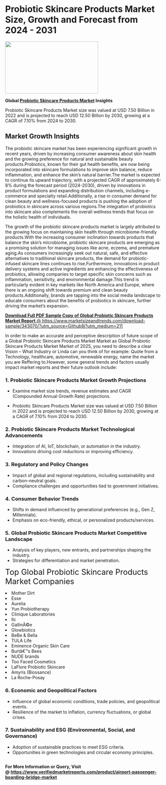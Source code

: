 <H1>Probiotic Skincare Products Market Size, Growth and Forecast from 2024 - 2031</H1><img class="aligncenter size-medium wp-image-584254" src="https://thirdeyenews.in/wp-content/uploads/2024/09/Global-Market-Research-300x168.jpeg" alt="" width="300" height="168" /><p><strong>Global&nbsp;<a href="https://www.marketsizeandtrends.com/download-sample/343070/?utm_source=Github8j?utm_medium=211">Probiotic Skincare Products Market</a> Insights</strong></p><p>Probiotic Skincare Products Market size was valued at USD 7.50 Billion in 2022 and is projected to reach USD 12.50 Billion by 2030, growing at a CAGR of 7.10% from 2024 to 2030.</p><p><h2>Market Growth Insights</h2> <p>The probiotic skincare market has been experiencing significant growth in recent years, driven by increasing consumer awareness about skin health and the growing preference for natural and sustainable beauty products.Probiotics, known for their gut health benefits, are now being incorporated into skincare formulations to improve skin balance, reduce inflammation, and enhance the skin’s natural barrier.The market is expected to continue its upward trajectory, with a projected CAGR of approximately 6-8% during the forecast period (2024-2030), driven by innovations in product formulations and expanding distribution channels, including e-commerce and specialty retail.Additionally, a rise in consumer demand for clean beauty and wellness-focused products is pushing the adoption of probiotics in skincare across various regions.The integration of probiotics into skincare also complements the overall wellness trends that focus on the holistic health of individuals.</p> <p><a href="#"></a></p> <p>The growth of the probiotic skincare products market is largely attributed to the growing focus on maintaining skin health through microbiome-friendly products.With the increasing consumer inclination towards products that balance the skin’s microbiome, probiotic skincare products are emerging as a promising solution for managing issues like acne, eczema, and premature aging.As consumers increasingly seek out natural, safe, and effective alternatives to traditional skincare products, the demand for probiotic-infused skincare lines continues to rise.Furthermore, innovations in product delivery systems and active ingredients are enhancing the effectiveness of probiotics, allowing companies to target specific skin concerns such as inflammation, sensitivity, and environmental damage.This trend is particularly evident in key markets like North America and Europe, where there is an ongoing shift towards premium and clean beauty products.Additionally, brands are tapping into the social media landscape to educate consumers about the benefits of probiotics in skincare, further driving the market’s expansion.</p> <p><a href="#"></p><p><span class=""><strong>Download Full PDF Sample Copy of Global Probiotic Skincare Products Market Report</strong> @ <a href="https://www.marketsizeandtrends.com/download-sample/343070/?utm_source=Github8j?utm_medium=211" target="_blank">https://www.marketsizeandtrends.com/download-sample/343070/?utm_source=Github8j?utm_medium=211</a></span></p><p>In order to make an accurate and perceptive description of future scope of a Global&nbsp;Probiotic Skincare Products Market Market as Global&nbsp;Probiotic Skincare Products Market Market of 2025, you need to describe a clear Vision &ndash; What Industry or Linda can you think of for example: Quote from a Technology, healthcare, automotive, renewable energy, name the market you are Reffering to.However, some general trends and factors usually impact market reports and their future outlook include:</p><h3>1.&nbsp;<strong>Probiotic Skincare Products Market Growth Projections</strong></h3><ul><li>Examine market size trends, revenue estimates and CAGR (Compounded Annual Growth Rate) projections.</li><li><p>Probiotic Skincare Products Market size was valued at USD 7.50 Billion in 2022 and is projected to reach USD 12.50 Billion by 2030, growing at a CAGR of 7.10% from 2024 to 2030.</p></li></ul><h3>2.&nbsp;<strong>Probiotic Skincare Products Market Technological Advancements</strong></h3><ul><li>Integration of AI, IoT, blockchain, or automation in the industry.</li><li>Innovations driving cost reductions or improving efficiency.</li></ul><h3>3.&nbsp;<strong>Regulatory and Policy Changes</strong></h3><ul><li>Impact of global and regional regulations, including sustainability and carbon-neutral goals.</li><li>Compliance challenges and opportunities tied to government initiatives.</li></ul><h3>4.&nbsp;<strong>Consumer Behavior Trends</strong></h3><ul><li>Shifts in demand influenced by generational preferences (e.g., Gen Z, Millennials).</li><li>Emphasis on eco-friendly, ethical, or personalized products/services.</li></ul><h3>5.&nbsp;<strong>Global Probiotic Skincare Products Market Competitive Landscape</strong></h3><ul><li>Analysis of key players, new entrants, and partnerships shaping the industry.</li><li>Strategies for differentiation and market penetration.</li></ul><p data-pm-slice="1 1 []"><span style="color: inherit; font-family: inherit; font-size: 25px;">Top Global Probiotic Skincare Products Market Companies</span></p><div class="" data-test-id=""><p><li>Mother Dirt</li><li> Esse</li><li> Aurelia</li><li> Yun Probiotherapy</li><li> Clinique Laboratories</li><li> llc</li><li> GallinÃ©e</li><li> Glowbiotics</li><li> BeBe & Bella</li><li> TULA Life</li><li> Eminence Organic Skin Care</li><li> Burtâ€™s Bees</li><li> NUDE brands</li><li> Too Faced Cosmetics</li><li> LaFlore Probiotic Skincare</li><li> Amyris (Biossance)</li><li> La Roche-Posay</li></p></div><h3>6.&nbsp;<strong>Economic and Geopolitical Factors</strong></h3><ul><li>Influence of global economic conditions, trade policies, and geopolitical events.</li><li>Resilience of the market to inflation, currency fluctuations, or global crises.</li></ul><h3>7.&nbsp;<strong>Sustainability and ESG (Environmental, Social, and Governance)</strong></h3><ul><li>Adoption of sustainable practices to meet ESG criteria.</li><li>Opportunities in green technologies and circular economy principles.</li></ul><h2><strong style="font-size: 14px;">For More Information or Query, Visit @&nbsp;</strong><a style="background-color: #ffffff; font-size: 14px;" href="https://www.marketsizeandtrends.com/report/probiotic-skincare-products-market/" target="_blank">https://www.verifiedmarketreports.com/product/airport-passenger-boarding-bridge-market</a></h2>